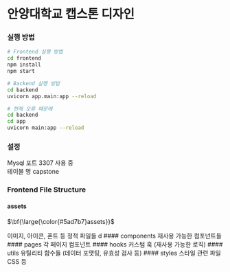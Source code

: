 # 안양대학교 캡스톤 디자인

### 실행 방법
```bash
# Frontend 실행 방법
cd frontend
npm install
npm start

# Backend 실행 방법
cd backend
uvicorn app.main:app --reload

# 현재 오류 때문에
cd backend
cd app
uvicorn main:app --reload
```

### 설정
Mysql 포트 3307 사용 중  
테이블 명 capstone

### Frontend File Structure
#### assets
<p>$\bf{\large{\color{#5ad7b7}assets}}$</p>
이미지, 아이콘, 폰트 등 정적 파일들
d
#### components
재사용 가능한 컴포넌트들
#### pages
각 페이지 컴포넌트
#### hooks
커스텀 훅 (재사용 가능한 로직)
#### utils
유틸리티 함수들 (데이터 포맷팅, 유효성 검사 등)
#### styles
스타일 관련 파일 CSS 등